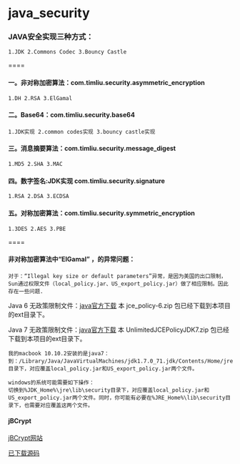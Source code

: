 # java_security

### JAVA安全实现三种方式：
    1.JDK 2.Commons Codec 3.Bouncy Castle

====
#### 一。非对称加密算法：com.timliu.security.asymmetric_encryption
    1.DH 2.RSA 3.ElGamal

####  二。Base64：com.timliu.security.base64
    1.JDK实现 2.common codes实现 3.bouncy castle实现

####  三。消息摘要算法：com.timliu.security.message_digest
    1.MD5 2.SHA 3.MAC

####  四。数字签名:JDK实现  com.timliu.security.signature
    1.RSA 2.DSA 3.ECDSA

####  五。对称加密算法：com.timliu.security.symmetric_encryption
    1.3DES 2.AES 3.PBE
    
 
    
====
####   非对称加密算法中“ElGamal” ，的异常问题：
    对于：“Illegal key size or default parameters”异常，是因为美国的出口限制，Sun通过权限文件（local_policy.jar、US_export_policy.jar）做了相应限制。因此存在一些问题.
Java 6 无政策限制文件：[java官方下载](http://www.oracle.com/technetwork/java/javase/downloads/jce-6-download-429243.html) 本 jce_policy-6.zip 包已经下载到本项目的ext目录下。

Java 7 无政策限制文件：[java官方下载](http://www.oracle.com/technetwork/java/javase/downloads/jce-7-download-432124.html) 本 UnlimitedJCEPolicyJDK7.zip 包已经下载到本项目的ext目录下。
    
    我的macbook 10.10.2安装的是java7：
    到：/Library/Java/JavaVirtualMachines/jdk1.7.0_71.jdk/Contents/Home/jre/lib/security 目录下，对应覆盖local_policy.jar和US_export_policy.jar两个文件。
    
    windows的系统可能需要如下操作：
    切换到%JDK_Home%\jre\lib\security目录下，对应覆盖local_policy.jar和US_export_policy.jar两个文件。同时，你可能有必要在%JRE_Home%\lib\security目录下，也需要对应覆盖这两个文件。
 
#### jBCrypt

[jBCrypt网站](https://www.mindrot.org/projects/jBCrypt/)

[已下载源码](https://github.com/itning/java_security/blob/master/libs/jBCrypt-0.4.zip)
